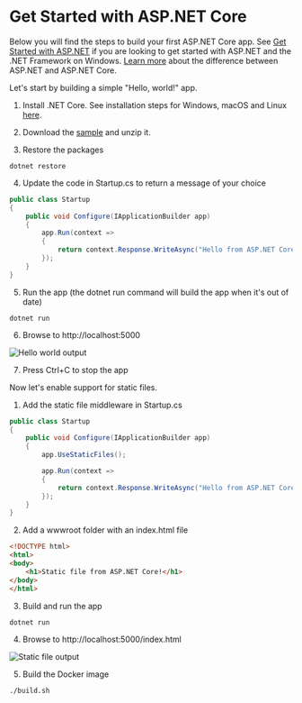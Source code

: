 # Get Started with ASP.NET Core

Below you will find the steps to build your first ASP.NET Core app. See [Get Started with ASP.NET](http://www.asp.net/get-started/framework) if you are looking to get started with ASP.NET and the .NET Framework on Windows. [Learn more](http://www.asp.net/learn) about the difference between ASP.NET and ASP.NET Core.

Let's start by building a simple "Hello, world!" app.

1. Install .NET Core. See installation steps for Windows, macOS and Linux [here](https://dot.net/core).

2. Download the [sample](https://github.com/aspnet/GetStarted/archive/master.zip) and unzip it.

3. Restore the packages

  `dotnet restore`

4. Update the code in Startup.cs to return a message of your choice

  ```c#
  public class Startup
  {
      public void Configure(IApplicationBuilder app)
      {
          app.Run(context =>
          {
              return context.Response.WriteAsync("Hello from ASP.NET Core!");
          });
      }
  }
  ```

5. Run the app (the dotnet run command will build the app when it's out of date)

  `dotnet run`

6. Browse to http://localhost:5000

  ![Hello world output](https://www-asp.azureedge.net/v-2016-07-25-003/images/ui/get-started-1.png)

7. Press Ctrl+C to stop the app

Now let's enable support for static files.

1. Add the static file middleware in Startup.cs

  ```c#
  public class Startup
  {
      public void Configure(IApplicationBuilder app)
      {
          app.UseStaticFiles();

          app.Run(context =>
          {
              return context.Response.WriteAsync("Hello from ASP.NET Core!");
          });
      }
  }
  ```

2. Add a wwwroot folder with an index.html file

  ```html
  <!DOCTYPE html>
  <html>
  <body>
      <h1>Static file from ASP.NET Core!</h1>
  </body>
  </html>
  ```

3. Build and run the app

  `dotnet run`

4. Browse to http://localhost:5000/index.html

  ![Static file output](https://www-asp.azureedge.net/v-2016-07-25-003/images/ui/get-started-2.png)

5. Build the Docker image

  `./build.sh`
